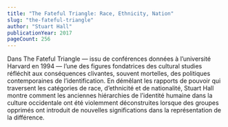 ```yaml
---
title: "The Fateful Triangle: Race, Ethnicity, Nation"
slug: "the-fateful-triangle"
author: "Stuart Hall"
publicationYear: 2017
pageCount: 256
---
```


Dans The Fateful Triangle — issu de conférences données à l’université Harvard en 1994 — l’une des figures fondatrices des cultural studies réfléchit aux conséquences clivantes, souvent mortelles, des politiques contemporaines de l’identification. En démêlant les rapports de pouvoir qui traversent les catégories de race, d’ethnicité et de nationalité, Stuart Hall montre comment les anciennes hiérarchies de l’identité humaine dans la culture occidentale ont été violemment déconstruites lorsque des groupes opprimés ont introduit de nouvelles significations dans la représentation de la différence.
